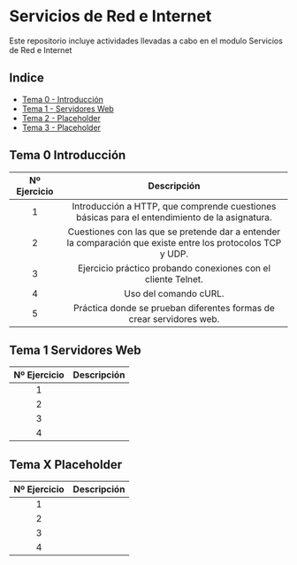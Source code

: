 # Servicios de Red e Internet
Este repositorio incluye actividades llevadas a cabo en el modulo Servicios de Red e Internet

## Indice

- [Tema 0 - Introducción ](#Tema-0--Introducción)
- [Tema 1 - Servidores Web ](#Tema-1--Servidores-Web)
- [Tema 2 - Placeholder ](#Tema-X--Placeholder)
- [Tema 3 - Placeholder ](#Tema-0--Introducción)

## Tema 0  Introducción

| Nº Ejercicio | Descripción  |
|:-:|:-:|
| 1 | Introducción a HTTP, que comprende cuestiones básicas para el entendimiento de la asignatura. | 
| 2 | Cuestiones con las que se pretende dar a entender la comparación que existe entre los protocolos TCP y UDP. |
| 3 | Ejercicio práctico probando conexiones con el cliente Telnet. |
| 4 | Uso del comando cURL. |
| 5 | Práctica donde se prueban diferentes formas de crear servidores web. |

## Tema 1 Servidores Web

| Nº Ejercicio | Descripción  |
|:-:|:-:|
| 1 |   |
| 2 |   |
| 3 |   |
| 4 |   |

## Tema X Placeholder

| Nº Ejercicio | Descripción  |
|:-:|:-:|
| 1 |   |
| 2 |   |
| 3 |   |
| 4 |   |